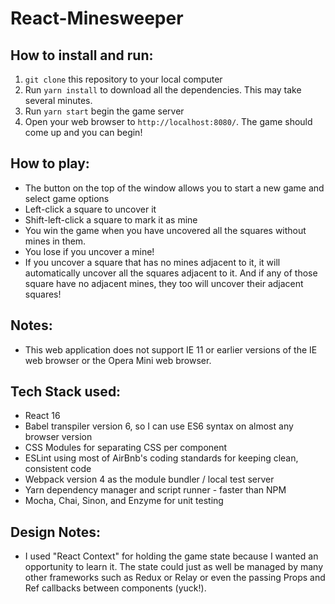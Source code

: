 # React-Minesweeper

## How to install and run:
1. `git clone` this repository to your local computer
1. Run `yarn install` to download all the dependencies.  This may take several minutes.
1. Run `yarn start` begin the game server
1. Open your web browser to `http://localhost:8080/`.  The game should come up and you can begin!

## How to play:
- The button on the top of the window allows you to start a new game and select game options
- Left-click a square to uncover it
- Shift-left-click a square to mark it as mine
- You win the game when you have uncovered all the squares without mines in them.
- You lose if you uncover a mine!
- If you uncover a square that has no mines adjacent to it, it will automatically uncover all the squares adjacent to it.  And if any of those square have no adjacent mines, they too will uncover their adjacent squares!

## Notes:
- This web application does not support IE 11 or earlier versions of the IE web browser or the Opera Mini web browser.

## Tech Stack used:
- React 16
- Babel transpiler version 6, so I can use ES6 syntax on almost any browser version
- CSS Modules for separating CSS per component
- ESLint using most of AirBnb's coding standards for keeping clean, consistent code
- Webpack version 4 as the module bundler / local test server
- Yarn dependency manager and script runner - faster than NPM
- Mocha, Chai, Sinon, and Enzyme for unit testing

## Design Notes:
- I used "React Context" for holding the game state because I wanted an opportunity to learn it.  The state could just as well be managed by many other frameworks such as Redux or Relay or even the passing Props and Ref callbacks between components (yuck!).


 